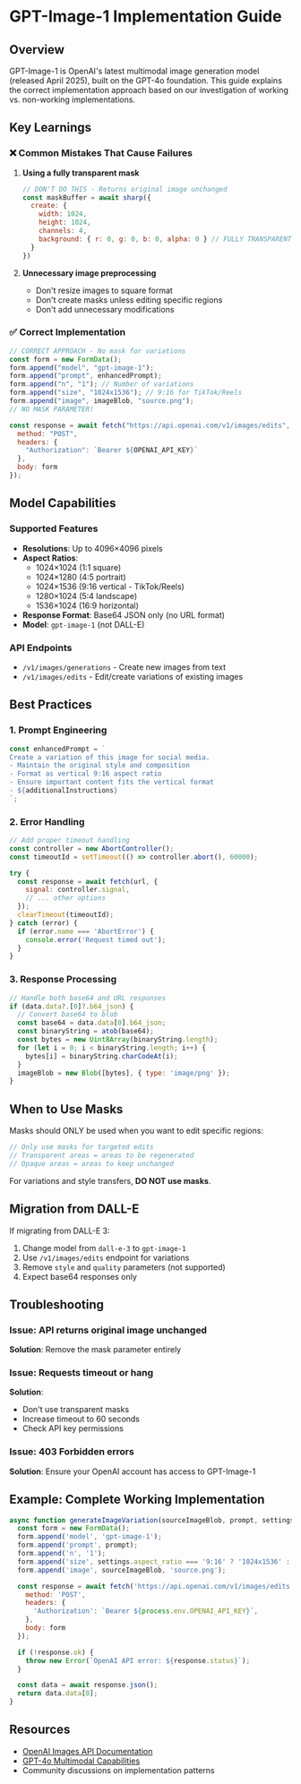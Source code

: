 # GPT-Image-1 Implementation Guide

## Overview

GPT-Image-1 is OpenAI's latest multimodal image generation model (released April 2025), built on the GPT-4o foundation. This guide explains the correct implementation approach based on our investigation of working vs. non-working implementations.

## Key Learnings

### ❌ Common Mistakes That Cause Failures

1. **Using a fully transparent mask**
   ```javascript
   // DON'T DO THIS - Returns original image unchanged
   const maskBuffer = await sharp({
     create: {
       width: 1024,
       height: 1024,
       channels: 4,
       background: { r: 0, g: 0, b: 0, alpha: 0 } // FULLY TRANSPARENT!
     }
   })
   ```

2. **Unnecessary image preprocessing**
   - Don't resize images to square format
   - Don't create masks unless editing specific regions
   - Don't add unnecessary modifications

### ✅ Correct Implementation

```javascript
// CORRECT APPROACH - No mask for variations
const form = new FormData();
form.append("model", "gpt-image-1");
form.append("prompt", enhancedPrompt);
form.append("n", "1"); // Number of variations
form.append("size", "1024x1536"); // 9:16 for TikTok/Reels
form.append("image", imageBlob, "source.png");
// NO MASK PARAMETER!

const response = await fetch("https://api.openai.com/v1/images/edits", {
  method: "POST",
  headers: { 
    "Authorization": `Bearer ${OPENAI_API_KEY}`
  },
  body: form
});
```

## Model Capabilities

### Supported Features
- **Resolutions**: Up to 4096×4096 pixels
- **Aspect Ratios**: 
  - 1024×1024 (1:1 square)
  - 1024×1280 (4:5 portrait)
  - 1024×1536 (9:16 vertical - TikTok/Reels)
  - 1280×1024 (5:4 landscape)
  - 1536×1024 (16:9 horizontal)
- **Response Format**: Base64 JSON only (no URL format)
- **Model**: `gpt-image-1` (not DALL-E)

### API Endpoints
- `/v1/images/generations` - Create new images from text
- `/v1/images/edits` - Edit/create variations of existing images

## Best Practices

### 1. Prompt Engineering
```javascript
const enhancedPrompt = `
Create a variation of this image for social media.
- Maintain the original style and composition
- Format as vertical 9:16 aspect ratio
- Ensure important content fits the vertical format
- ${additionalInstructions}
`;
```

### 2. Error Handling
```javascript
// Add proper timeout handling
const controller = new AbortController();
const timeoutId = setTimeout(() => controller.abort(), 60000);

try {
  const response = await fetch(url, {
    signal: controller.signal,
    // ... other options
  });
  clearTimeout(timeoutId);
} catch (error) {
  if (error.name === 'AbortError') {
    console.error('Request timed out');
  }
}
```

### 3. Response Processing
```javascript
// Handle both base64 and URL responses
if (data.data?.[0]?.b64_json) {
  // Convert base64 to blob
  const base64 = data.data[0].b64_json;
  const binaryString = atob(base64);
  const bytes = new Uint8Array(binaryString.length);
  for (let i = 0; i < binaryString.length; i++) {
    bytes[i] = binaryString.charCodeAt(i);
  }
  imageBlob = new Blob([bytes], { type: 'image/png' });
}
```

## When to Use Masks

Masks should ONLY be used when you want to edit specific regions:

```javascript
// Only use masks for targeted edits
// Transparent areas = areas to be regenerated
// Opaque areas = areas to keep unchanged
```

For variations and style transfers, **DO NOT use masks**.

## Migration from DALL-E

If migrating from DALL-E 3:
1. Change model from `dall-e-3` to `gpt-image-1`
2. Use `/v1/images/edits` endpoint for variations
3. Remove `style` and `quality` parameters (not supported)
4. Expect base64 responses only

## Troubleshooting

### Issue: API returns original image unchanged
**Solution**: Remove the mask parameter entirely

### Issue: Requests timeout or hang
**Solution**: 
- Don't use transparent masks
- Increase timeout to 60 seconds
- Check API key permissions

### Issue: 403 Forbidden errors
**Solution**: Ensure your OpenAI account has access to GPT-Image-1

## Example: Complete Working Implementation

```javascript
async function generateImageVariation(sourceImageBlob, prompt, settings) {
  const form = new FormData();
  form.append('model', 'gpt-image-1');
  form.append('prompt', prompt);
  form.append('n', '1');
  form.append('size', settings.aspect_ratio === '9:16' ? '1024x1536' : '1024x1024');
  form.append('image', sourceImageBlob, 'source.png');

  const response = await fetch('https://api.openai.com/v1/images/edits', {
    method: 'POST',
    headers: {
      'Authorization': `Bearer ${process.env.OPENAI_API_KEY}`,
    },
    body: form
  });

  if (!response.ok) {
    throw new Error(`OpenAI API error: ${response.status}`);
  }

  const data = await response.json();
  return data.data[0];
}
```

## Resources

- [OpenAI Images API Documentation](https://platform.openai.com/docs/api-reference/images)
- [GPT-4o Multimodal Capabilities](https://openai.com/blog/gpt-4o)
- Community discussions on implementation patterns 